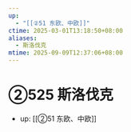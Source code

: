 ```yaml
---
up:
  - "[[②51 东欧、中欧]]"
ctime: 2025-03-01T13:18:50+08:00
aliases:
  - 斯洛伐克
mtime: 2025-09-09T12:37:06+08:00
---
```


# ②525 斯洛伐克

- up: [[②51 东欧、中欧]]
